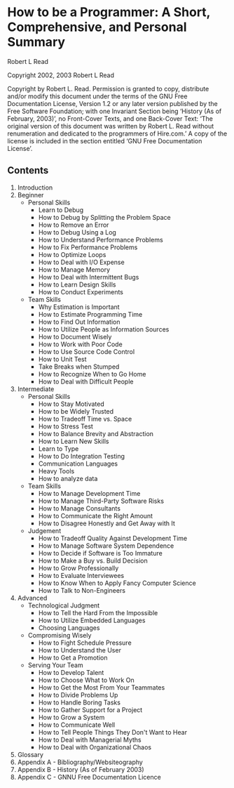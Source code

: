 # How to be a Programmer: A Short, Comprehensive, and Personal Summary
Robert L Read

Copyright 2002, 2003 Robert L Read

Copyright by Robert L. Read. Permission is granted to copy, distribute and/or modify this document under the terms of the GNU Free Documentation License, Version 1.2 or any later version published by the Free Software Foundation; with one Invariant Section being ‘History (As of February, 2003)’, no Front-Cover Texts, and one Back-Cover Text: ‘The original version of this document was written by Robert L. Read without renumeration and dedicated to the programmers of Hire.com.’ A copy of the license is included in the section entitled ‘GNU Free Documentation License’.

## Contents

1. Introduction
2. Beginner
	- Personal Skills
		- Learn to Debug
		- How to Debug by Splitting the Problem Space
		- How to Remove an Error
		- How to Debug Using a Log
		- How to Understand Performance Problems
		- How to Fix Performance Problems
		- How to Optimize Loops
		- How to Deal with I/O Expense
		- How to Manage Memory
		- How to Deal with Intermittent Bugs
		- How to Learn Design Skills
		- How to Conduct Experiments 
	- Team Skills
		- Why Estimation is Important
		- How to Estimate Programming Time
		- How to Find Out Information
		- How to Utilize People as Information Sources
		- How to Document Wisely
		- How to Work with Poor Code
		- How to Use Source Code Control
		- How to Unit Test
		- Take Breaks when Stumped
		- How to Recognize When to Go Home
		- How to Deal with Difficult People
3. Intermediate
	- Personal Skills
		- How to Stay Motivated
		- How to be Widely Trusted
		- How to Tradeoff Time vs. Space
		- How to Stress Test
		- How to Balance Brevity and Abstraction
		- How to Learn New Skills
		- Learn to Type
		- How to Do Integration Testing
		- Communication Languages
		- Heavy Tools
		- How to analyze data
	- Team Skills
		- How to Manage Development Time
		- How to Manage Third-Party Software Risks
		- How to Manage Consultants
		- How to Communicate the Right Amount
		- How to Disagree Honestly and Get Away with It
	- Judgement
		- How to Tradeoff Quality Against Development Time
		- How to Manage Software System Dependence
		- How to Decide if Software is Too Immature
		- How to Make a Buy vs. Build Decision
		- How to Grow Professionally
		- How to Evaluate Interviewees
		- How to Know When to Apply Fancy Computer Science
		- How to Talk to Non-Engineers
4. Advanced
	- Technological Judgment
		- How to Tell the Hard From the Impossible
		- How to Utilize Embedded Languages
		- Choosing Languages
	- Compromising Wisely
		- How to Fight Schedule Pressure
		- How to Understand the User
		- How to Get a Promotion
	- Serving Your Team
		- How to Develop Talent
		- How to Choose What to Work On
		- How to Get the Most From Your Teammates
		- How to Divide Problems Up
		- How to Handle Boring Tasks
		- How to Gather Support for a Project
		- How to Grow a System
		- How to Communicate Well
		- How to Tell People Things They Don't Want to Hear
		- How to Deal with Managerial Myths
		- How to Deal with Organizational Chaos
5. Glossary
6. Appendix A - Bibliography/Websiteography
7. Appendix B - History (As of February 2003)
8. Appendix C - GNNU Free Documentation Licence
